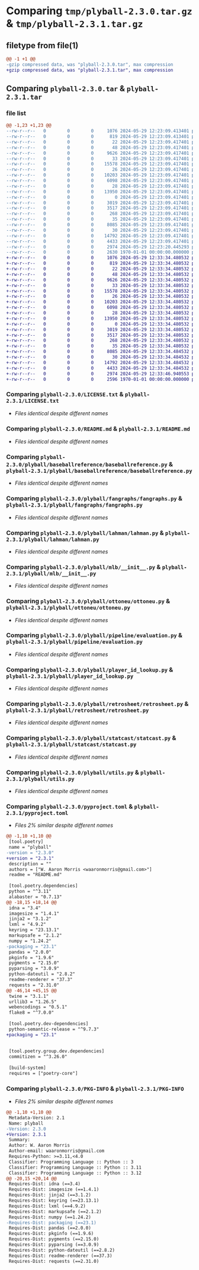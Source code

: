 # Comparing `tmp/plyball-2.3.0.tar.gz` & `tmp/plyball-2.3.1.tar.gz`

## filetype from file(1)

```diff
@@ -1 +1 @@
-gzip compressed data, was "plyball-2.3.0.tar", max compression
+gzip compressed data, was "plyball-2.3.1.tar", max compression
```

## Comparing `plyball-2.3.0.tar` & `plyball-2.3.1.tar`

### file list

```diff
@@ -1,23 +1,23 @@
--rw-r--r--   0        0        0     1076 2024-05-29 12:23:09.413401 plyball-2.3.0/LICENSE.txt
--rw-r--r--   0        0        0      819 2024-05-29 12:23:09.413401 plyball-2.3.0/README.md
--rw-r--r--   0        0        0       22 2024-05-29 12:23:09.417401 plyball-2.3.0/plyball/__init__.py
--rw-r--r--   0        0        0       48 2024-05-29 12:23:09.417401 plyball-2.3.0/plyball/baseballreference/__init__.py
--rw-r--r--   0        0        0     9626 2024-05-29 12:23:09.417401 plyball-2.3.0/plyball/baseballreference/baseballreference.py
--rw-r--r--   0        0        0       33 2024-05-29 12:23:09.417401 plyball-2.3.0/plyball/fangraphs/__init__.py
--rw-r--r--   0        0        0    15578 2024-05-29 12:23:09.417401 plyball-2.3.0/plyball/fangraphs/fangraphs.py
--rw-r--r--   0        0        0       26 2024-05-29 12:23:09.417401 plyball-2.3.0/plyball/lahman/__init__.py
--rw-r--r--   0        0        0    10203 2024-05-29 12:23:09.417401 plyball-2.3.0/plyball/lahman/lahman.py
--rw-r--r--   0        0        0     6098 2024-05-29 12:23:09.417401 plyball-2.3.0/plyball/mlb/__init__.py
--rw-r--r--   0        0        0       28 2024-05-29 12:23:09.417401 plyball-2.3.0/plyball/ottoneu/__init__.py
--rw-r--r--   0        0        0    13950 2024-05-29 12:23:09.417401 plyball-2.3.0/plyball/ottoneu/ottoneu.py
--rw-r--r--   0        0        0        0 2024-05-29 12:23:09.417401 plyball-2.3.0/plyball/pipeline/__init__.py
--rw-r--r--   0        0        0     3019 2024-05-29 12:23:09.417401 plyball-2.3.0/plyball/pipeline/evaluation.py
--rw-r--r--   0        0        0     3517 2024-05-29 12:23:09.417401 plyball-2.3.0/plyball/player_id_lookup.py
--rw-r--r--   0        0        0      268 2024-05-29 12:23:09.417401 plyball-2.3.0/plyball/player_map.py
--rw-r--r--   0        0        0       35 2024-05-29 12:23:09.417401 plyball-2.3.0/plyball/retrosheet/__init__.py
--rw-r--r--   0        0        0     8085 2024-05-29 12:23:09.417401 plyball-2.3.0/plyball/retrosheet/retrosheet.py
--rw-r--r--   0        0        0       30 2024-05-29 12:23:09.417401 plyball-2.3.0/plyball/statcast/__init__.py
--rw-r--r--   0        0        0    14792 2024-05-29 12:23:09.417401 plyball-2.3.0/plyball/statcast/statcast.py
--rw-r--r--   0        0        0     4433 2024-05-29 12:23:09.417401 plyball-2.3.0/plyball/utils.py
--rw-r--r--   0        0        0     2974 2024-05-29 12:23:20.445293 plyball-2.3.0/pyproject.toml
--rw-r--r--   0        0        0     2630 1970-01-01 00:00:00.000000 plyball-2.3.0/PKG-INFO
+-rw-r--r--   0        0        0     1076 2024-05-29 12:33:34.480532 plyball-2.3.1/LICENSE.txt
+-rw-r--r--   0        0        0      819 2024-05-29 12:33:34.480532 plyball-2.3.1/README.md
+-rw-r--r--   0        0        0       22 2024-05-29 12:33:34.480532 plyball-2.3.1/plyball/__init__.py
+-rw-r--r--   0        0        0       48 2024-05-29 12:33:34.480532 plyball-2.3.1/plyball/baseballreference/__init__.py
+-rw-r--r--   0        0        0     9626 2024-05-29 12:33:34.480532 plyball-2.3.1/plyball/baseballreference/baseballreference.py
+-rw-r--r--   0        0        0       33 2024-05-29 12:33:34.480532 plyball-2.3.1/plyball/fangraphs/__init__.py
+-rw-r--r--   0        0        0    15578 2024-05-29 12:33:34.480532 plyball-2.3.1/plyball/fangraphs/fangraphs.py
+-rw-r--r--   0        0        0       26 2024-05-29 12:33:34.480532 plyball-2.3.1/plyball/lahman/__init__.py
+-rw-r--r--   0        0        0    10203 2024-05-29 12:33:34.480532 plyball-2.3.1/plyball/lahman/lahman.py
+-rw-r--r--   0        0        0     6098 2024-05-29 12:33:34.480532 plyball-2.3.1/plyball/mlb/__init__.py
+-rw-r--r--   0        0        0       28 2024-05-29 12:33:34.480532 plyball-2.3.1/plyball/ottoneu/__init__.py
+-rw-r--r--   0        0        0    13950 2024-05-29 12:33:34.480532 plyball-2.3.1/plyball/ottoneu/ottoneu.py
+-rw-r--r--   0        0        0        0 2024-05-29 12:33:34.480532 plyball-2.3.1/plyball/pipeline/__init__.py
+-rw-r--r--   0        0        0     3019 2024-05-29 12:33:34.480532 plyball-2.3.1/plyball/pipeline/evaluation.py
+-rw-r--r--   0        0        0     3517 2024-05-29 12:33:34.480532 plyball-2.3.1/plyball/player_id_lookup.py
+-rw-r--r--   0        0        0      268 2024-05-29 12:33:34.480532 plyball-2.3.1/plyball/player_map.py
+-rw-r--r--   0        0        0       35 2024-05-29 12:33:34.480532 plyball-2.3.1/plyball/retrosheet/__init__.py
+-rw-r--r--   0        0        0     8085 2024-05-29 12:33:34.484532 plyball-2.3.1/plyball/retrosheet/retrosheet.py
+-rw-r--r--   0        0        0       30 2024-05-29 12:33:34.484532 plyball-2.3.1/plyball/statcast/__init__.py
+-rw-r--r--   0        0        0    14792 2024-05-29 12:33:34.484532 plyball-2.3.1/plyball/statcast/statcast.py
+-rw-r--r--   0        0        0     4433 2024-05-29 12:33:34.484532 plyball-2.3.1/plyball/utils.py
+-rw-r--r--   0        0        0     2974 2024-05-29 12:33:46.940553 plyball-2.3.1/pyproject.toml
+-rw-r--r--   0        0        0     2596 1970-01-01 00:00:00.000000 plyball-2.3.1/PKG-INFO
```

### Comparing `plyball-2.3.0/LICENSE.txt` & `plyball-2.3.1/LICENSE.txt`

 * *Files identical despite different names*

### Comparing `plyball-2.3.0/README.md` & `plyball-2.3.1/README.md`

 * *Files identical despite different names*

### Comparing `plyball-2.3.0/plyball/baseballreference/baseballreference.py` & `plyball-2.3.1/plyball/baseballreference/baseballreference.py`

 * *Files identical despite different names*

### Comparing `plyball-2.3.0/plyball/fangraphs/fangraphs.py` & `plyball-2.3.1/plyball/fangraphs/fangraphs.py`

 * *Files identical despite different names*

### Comparing `plyball-2.3.0/plyball/lahman/lahman.py` & `plyball-2.3.1/plyball/lahman/lahman.py`

 * *Files identical despite different names*

### Comparing `plyball-2.3.0/plyball/mlb/__init__.py` & `plyball-2.3.1/plyball/mlb/__init__.py`

 * *Files identical despite different names*

### Comparing `plyball-2.3.0/plyball/ottoneu/ottoneu.py` & `plyball-2.3.1/plyball/ottoneu/ottoneu.py`

 * *Files identical despite different names*

### Comparing `plyball-2.3.0/plyball/pipeline/evaluation.py` & `plyball-2.3.1/plyball/pipeline/evaluation.py`

 * *Files identical despite different names*

### Comparing `plyball-2.3.0/plyball/player_id_lookup.py` & `plyball-2.3.1/plyball/player_id_lookup.py`

 * *Files identical despite different names*

### Comparing `plyball-2.3.0/plyball/retrosheet/retrosheet.py` & `plyball-2.3.1/plyball/retrosheet/retrosheet.py`

 * *Files identical despite different names*

### Comparing `plyball-2.3.0/plyball/statcast/statcast.py` & `plyball-2.3.1/plyball/statcast/statcast.py`

 * *Files identical despite different names*

### Comparing `plyball-2.3.0/plyball/utils.py` & `plyball-2.3.1/plyball/utils.py`

 * *Files identical despite different names*

### Comparing `plyball-2.3.0/pyproject.toml` & `plyball-2.3.1/pyproject.toml`

 * *Files 2% similar despite different names*

```diff
@@ -1,10 +1,10 @@
 [tool.poetry]
 name = "plyball"
-version = "2.3.0"
+version = "2.3.1"
 description = ""
 authors = ["W. Aaron Morris <waaronmorris@gmail.com>"]
 readme = "README.md"
 
 [tool.poetry.dependencies]
 python = "^3.11"
 alabaster = "0.7.13"
@@ -18,15 +18,14 @@
 idna = "3.4"
 imagesize = "1.4.1"
 jinja2 = "3.1.2"
 lxml = "4.9.2"
 keyring = "23.13.1"
 markupsafe = "2.1.2"
 numpy = "1.24.2"
-packaging = "23.1"
 pandas = "2.0.0"
 pkginfo = "1.9.6"
 pygments = "2.15.0"
 pyparsing = "3.0.9"
 python-dateutil = "2.8.2"
 readme-renderer = "37.3"
 requests = "2.31.0"
@@ -46,14 +45,15 @@
 twine = "3.1.1"
 urllib3 = "1.26.5"
 webencodings = "0.5.1"
 flake8 = "^7.0.0"
 
 [tool.poetry.dev-dependencies]
 python-semantic-release = "^9.7.3"
+packaging = "23.1"
 
 
 [tool.poetry.group.dev.dependencies]
 commitizen = "^3.26.0"
 
 [build-system]
 requires = ["poetry-core"]
```

### Comparing `plyball-2.3.0/PKG-INFO` & `plyball-2.3.1/PKG-INFO`

 * *Files 2% similar despite different names*

```diff
@@ -1,10 +1,10 @@
 Metadata-Version: 2.1
 Name: plyball
-Version: 2.3.0
+Version: 2.3.1
 Summary: 
 Author: W. Aaron Morris
 Author-email: waaronmorris@gmail.com
 Requires-Python: >=3.11,<4.0
 Classifier: Programming Language :: Python :: 3
 Classifier: Programming Language :: Python :: 3.11
 Classifier: Programming Language :: Python :: 3.12
@@ -20,15 +20,14 @@
 Requires-Dist: idna (==3.4)
 Requires-Dist: imagesize (==1.4.1)
 Requires-Dist: jinja2 (==3.1.2)
 Requires-Dist: keyring (==23.13.1)
 Requires-Dist: lxml (==4.9.2)
 Requires-Dist: markupsafe (==2.1.2)
 Requires-Dist: numpy (==1.24.2)
-Requires-Dist: packaging (==23.1)
 Requires-Dist: pandas (==2.0.0)
 Requires-Dist: pkginfo (==1.9.6)
 Requires-Dist: pygments (==2.15.0)
 Requires-Dist: pyparsing (==3.0.9)
 Requires-Dist: python-dateutil (==2.8.2)
 Requires-Dist: readme-renderer (==37.3)
 Requires-Dist: requests (==2.31.0)
```

